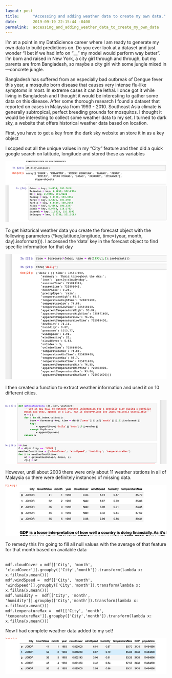 ```yaml
---
layout: post
title:      "Accessing and adding weather data to create my own data."
date:       2019-09-19 22:15:44 -0400
permalink:  accessing_and_adding_weather_data_to_create_my_own_data
---
```



I’m at a point in my DataScience career where I am ready to generate my own data to build predictions on. Do you ever look at a dataset and just wonder “I bet if we had info on “__” my model would perform way better”. I’m born and raised in New York, a city girl through and through, but my parents are from Bangladesh, so maybe a city girl with some jungle mixed in —concrete jungle.

Bangladesh has suffered from an especially bad outbreak of Dengue fever this year, a mosquito born disease that causes very intense flu-like symptoms in most. In extreme cases it can be lethal. I once got it while living in Bangladesh and I thought it would be interesting to gather some data on this disease. After some thorough research I found a dataset that reported on cases in Malaysia from 1993 - 2010. Southeast Asia climate is generally subtropical, perfect breeding grounds for mosquitos. I thought it would be interesting to collect some weather data to my set. I turned to dark sky, a website that offers historical weather data based on location. 

First, you have to get a key from the dark sky website an store it in as a key object  

I scoped out all the unique values in my “City” feature and then did a quick google search on latitude, longitude and stored these as variables

![](http://github.com/FHyder/CapstoneProject/blob/master/df.city.unique.png)
![](http://github.com/FHyder/CapstoneProject/blob/master/df.city.unique2.png)




To get historical weather data you create the forecast object with the following parameters (*key,latitude,longitude, time=(year, month, day).isoformat())). I accessed the ‘data’ key in the forecast object to find specific information for that day

![](https://github.com/FHyder/CapstoneProject/blob/master/forecast.png)




I then created a function to extract weather information and used it on 10 different cities.

![](https://github.com/FHyder/CapstoneProject/blob/master/getweatherdata.png)








However, until about 2003 there were only about 11 weather stations in all of Malaysia so there were definitely instances of missing data. 


![](https://github.com/FHyder/CapstoneProject/blob/master/incomplete.png)





To remedy this I’m going to fill all null values with the average of that feature for that month based on available data

```%%time

mdf.cloudCover = mdf[['City', 'month', 'cloudCover']].groupby(['City','month']).transform(lambda x: x.fillna(x.mean()))  
mdf.windSpeed =  mdf[['City', 'month', 'windSpeed']].groupby(['City','month']).transform(lambda x: x.fillna(x.mean()))
mdf.humidity =  mdf[['City', 'month', 'humidity']].groupby(['City','month']).transform(lambda x: x.fillna(x.mean()))
mdf.temperatureMax =  mdf[['City', 'month', 'temperatureMax']].groupby(['City','month']).transform(lambda x: x.fillna(x.mean()))
```





Now I had complete weather data added to my set!

![](https://github.com/FHyder/CapstoneProject/blob/master/complete.png)




